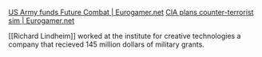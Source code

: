 [US Army funds Future Combat | Eurogamer.net](https://www.eurogamer.net/article-31359)
[CIA plans counter-terrorist sim | Eurogamer.net](https://www.eurogamer.net/news300903ciagame)

[[Richard Lindheim]] worked at the institute for creative technologies a company that recieved 145 million dollars of military grants.

